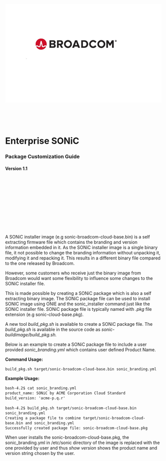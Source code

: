 ![](images/Broadcom.png)

<br>
<br>
<br>

# Enterprise SONiC

### Package Customization Guide 

#### Version 1.1
<br>
<br>
<br>
<br>
<br>
<br>
<br>
<br>
<br>
<br>


A SONiC installer image (e.g sonic-broadcom-cloud-base.bin) is a self extracting firmware file which contains the branding and version information embedded in it. As the SONiC installer image is a single binary file, it not possible to change the branding information without unpacking it, modifying it and repacking it. This results in a different binary file compared to the one released by Broadcom.

However, some customers who receive just the binary image from Broadcom would want some flexibility to influence some changes to the SONiC installer file.

This is made possible by creating a SONiC package which is also a self extracting binary image. The SONiC package file can be used to install SONIC image using ONIE and the sonic\_installer command just like the SONiC installer file. SONiC package file is typically named with *.pkg* file extension (e.g sonic-cloud-base.pkg)*.*

A new tool *build\_pkg.sh* is available to create a SONiC package file. The *build\_pkg.sh* is available in the source code as
*sonic-buildimage/build\_pkg.sh.*

Below is an example to create a SONiC package file to include a user provided *sonic\_branding.yml* which contains user defined Product Name.

**Command Usage:**

```
build_pkg.sh target/sonic-broadcom-cloud-base.bin sonic_branding.yml
```

**Example Usage:**

```
bash-4.2$ cat sonic_branding.yml
product_name: SONiC by ACME Corporation Cloud Standard
build_version: 'acme-p.q.r'

bash-4.2$ build_pkg.sh target/sonic-broadcom-cloud-base.bin sonic_branding.yml
Creating a package file to combine target/sonic-broadcom-cloud-base.bin and sonic_branding.yml
Successfully created package file: sonic-broadcom-cloud-base.pkg
```
When user installs the sonic-broadcom-cloud-base.pkg, the sonic\_branding.yml in /etc/sonic directory of the image is replaced with the one provided by user and thus *show version* shows the product
name and version string chosen by the user.
